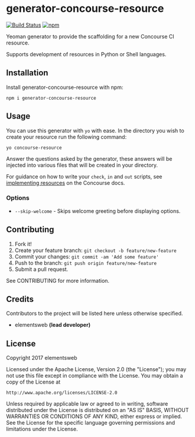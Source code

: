 # generator-concourse-resource
[![Build Status](https://travis-ci.org/elementsweb/generator-concourse-resource.svg?branch=master)](https://travis-ci.org/elementsweb/generator-concourse-resource)
[![npm](https://img.shields.io/npm/v/npm.svg)](https://www.npmjs.com/package/generator-concourse-resource)

Yeoman generator to provide the scaffolding for a new Concourse CI resource.

Supports development of resources in Python or Shell languages.

## Installation
Install generator-concourse-resource with npm:

```
npm i generator-concourse-resource
```

## Usage
You can use this generator with `yo` with ease. In the directory you wish to create your resource run the following command:

```
yo concourse-resource
```

Answer the questions asked by the generator, these answers will be injected into various files that will be created in your directory.

For guidance on how to write your `check`, `in` and `out` scripts, see [implementing resources](https://concourse.ci/implementing-resources.html) on the Concourse docs.

### Options

- `--skip-welcome` - Skips welcome greeting before displaying options.

## Contributing

1. Fork it!
2. Create your feature branch: `git checkout -b feature/new-feature`
3. Commit your changes: `git commit -am 'Add some feature'`
4. Push to the branch: `git push origin feature/new-feature`
5. Submit a pull request.

See CONTRIBUTING for more information.

## Credits
Contributors to the project will be listed here unless otherwise specified.

- elementsweb __(lead developer)__

## License

Copyright 2017 elementsweb

Licensed under the Apache License, Version 2.0 (the "License");
you may not use this file except in compliance with the License.
You may obtain a copy of the License at

    http://www.apache.org/licenses/LICENSE-2.0

Unless required by applicable law or agreed to in writing, software
distributed under the License is distributed on an "AS IS" BASIS,
WITHOUT WARRANTIES OR CONDITIONS OF ANY KIND, either express or implied.
See the License for the specific language governing permissions and
limitations under the License.
